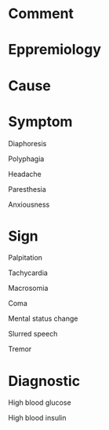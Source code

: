 # Comment

# Eppremiology

# Cause

# Symptom

Diaphoresis

Polyphagia

Headache

Paresthesia

Anxiousness

# Sign

Palpitation

Tachycardia

Macrosomia

Coma

Mental status change

Slurred speech

Tremor

# Diagnostic

High blood glucose

High blood insulin

